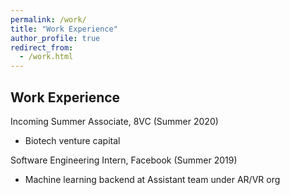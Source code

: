 ```yaml
---
permalink: /work/
title: "Work Experience"
author_profile: true
redirect_from: 
  - /work.html
---
```


## Work Experience ##

Incoming Summer Associate, 8VC (Summer 2020)
* Biotech venture capital

Software Engineering Intern, Facebook (Summer 2019)
* Machine learning backend at Assistant team under AR/VR org
